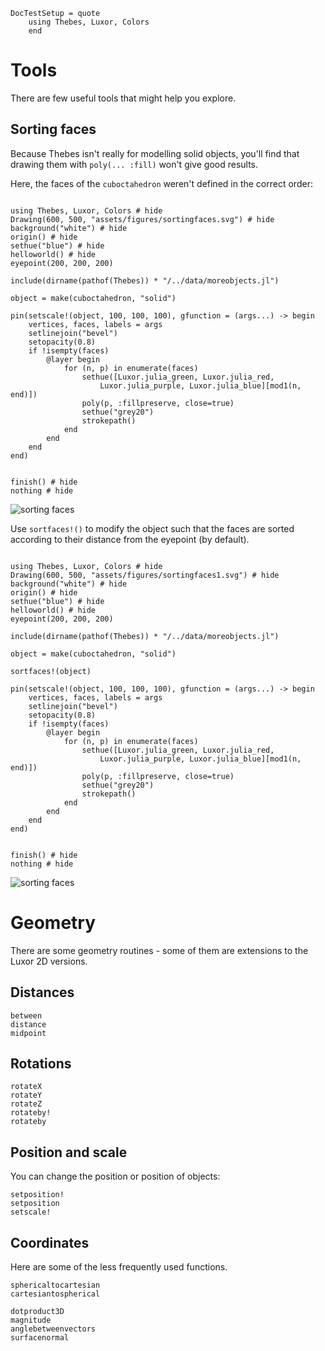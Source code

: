 ```@meta
DocTestSetup = quote
    using Thebes, Luxor, Colors
    end
```

# Tools

There are few useful tools that might help you explore.

## Sorting faces

Because Thebes isn't really for modelling solid objects, you'll find that drawing them with `poly(... :fill)` won't give good results.

Here, the faces of the `cuboctahedron` weren't defined in the correct order:

```@example

using Thebes, Luxor, Colors # hide
Drawing(600, 500, "assets/figures/sortingfaces.svg") # hide
background("white") # hide
origin() # hide
sethue("blue") # hide
helloworld() # hide
eyepoint(200, 200, 200)

include(dirname(pathof(Thebes)) * "/../data/moreobjects.jl")

object = make(cuboctahedron, "solid")

pin(setscale!(object, 100, 100, 100), gfunction = (args...) -> begin
    vertices, faces, labels = args
    setlinejoin("bevel")
    setopacity(0.8)
    if !isempty(faces)
        @layer begin
            for (n, p) in enumerate(faces)
                sethue([Luxor.julia_green, Luxor.julia_red,
                    Luxor.julia_purple, Luxor.julia_blue][mod1(n, end)])
                poly(p, :fillpreserve, close=true)
                sethue("grey20")
                strokepath()
            end
        end
    end
end)


finish() # hide
nothing # hide
```

![sorting faces](assets/figures/sortingfaces.svg)

Use `sortfaces!()` to modify the object such that the faces are sorted according to their distance from the eyepoint (by default).


```@example

using Thebes, Luxor, Colors # hide
Drawing(600, 500, "assets/figures/sortingfaces1.svg") # hide
background("white") # hide
origin() # hide
sethue("blue") # hide
helloworld() # hide
eyepoint(200, 200, 200)

include(dirname(pathof(Thebes)) * "/../data/moreobjects.jl")

object = make(cuboctahedron, "solid")

sortfaces!(object)

pin(setscale!(object, 100, 100, 100), gfunction = (args...) -> begin
    vertices, faces, labels = args
    setlinejoin("bevel")
    setopacity(0.8)
    if !isempty(faces)
        @layer begin
            for (n, p) in enumerate(faces)
                sethue([Luxor.julia_green, Luxor.julia_red,
                    Luxor.julia_purple, Luxor.julia_blue][mod1(n, end)])
                poly(p, :fillpreserve, close=true)
                sethue("grey20")
                strokepath()
            end
        end
    end
end)


finish() # hide
nothing # hide
```

![sorting faces](assets/figures/sortingfaces1.svg)

# Geometry

There are some geometry routines - some of them are extensions to the Luxor 2D versions.

## Distances

```@docs
between
distance
midpoint
```

## Rotations


```@docs
rotateX
rotateY
rotateZ
rotateby!
rotateby
```

## Position and scale

You can change the position or position of objects:

```@docs
setposition!
setposition
setscale!
```

## Coordinates

Here are some of the less frequently used functions.

```@docs
sphericaltocartesian
cartesiantospherical

dotproduct3D
magnitude
anglebetweenvectors
surfacenormal
```
